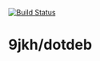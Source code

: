 [![Build Status](https://travis-ci.org/NINEJKH/docker-dotdeb.svg?branch=master)](https://travis-ci.org/NINEJKH/docker-dotdeb)

# 9jkh/dotdeb
